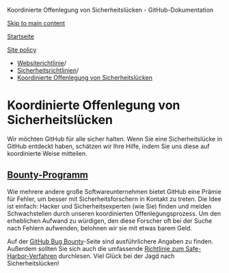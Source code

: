 Koordinierte Offenlegung von Sicherheitslücken - GitHub-Dokumentation

[Skip to main content](#main-content)

[Startseite](/de)

[Site policy](/de/site-policy)

* [Websiterichtlinie](/de/site-policy)/
* [Sicherheitsrichtlinien](/de/site-policy/security-policies)/
* [Koordinierte Offenlegung von Sicherheitslücken](/de/site-policy/security-policies/coordinated-disclosure-of-security-vulnerabilities)

Koordinierte Offenlegung von Sicherheitslücken
==========

Wir möchten GitHub für alle sicher halten. Wenn Sie eine Sicherheitslücke in GitHub entdeckt haben, schätzen wir Ihre Hilfe, indem Sie uns diese auf koordinierte Weise mitteilen.

[Bounty-Programm](#bounty-program)
----------

Wie mehrere andere große Softwareunternehmen bietet GitHub eine Prämie für Fehler, um besser mit Sicherheitsforschern in Kontakt zu treten. Die Idee ist einfach: Hacker und Sicherheitsexperten (wie Sie) finden und melden Schwachstellen durch unseren koordinierten Offenlegungsprozess. Um den erheblichen Aufwand zu würdigen, den diese Forscher oft bei der Suche nach Fehlern aufwenden, belohnen wir sie mit etwas barem Geld.

Auf der [GitHub Bug Bounty](https://bounty.github.com)-Seite sind ausführlichere Angaben zu finden. Außerdem sollten Sie sich auch die umfassende [Richtlinie zum Safe-Harbor-Verfahren](/de/site-policy/security-policies/github-bug-bounty-program-legal-safe-harbor) durchlesen. Viel Glück bei der Jagd nach Sicherheitslücken!
